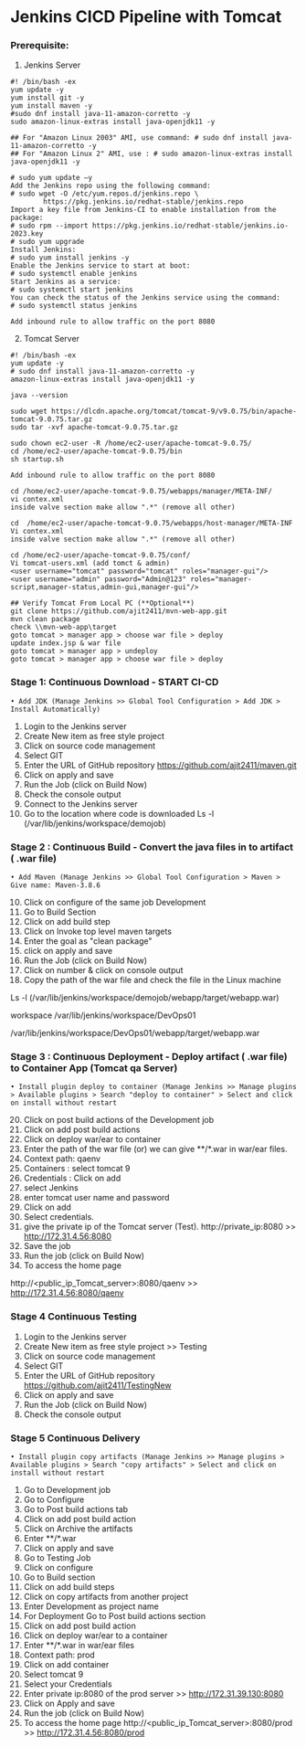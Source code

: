 # Jenkins CICD Pipeline with Tomcat

### Prerequisite:

1) Jenkins Server
```
#! /bin/bash -ex
yum update -y
yum install git -y
yum install maven -y
#sudo dnf install java-11-amazon-corretto -y
sudo amazon-linux-extras install java-openjdk11 -y

## For "Amazon Linux 2003" AMI, use command: # sudo dnf install java-11-amazon-corretto -y
## For "Amazon Linux 2" AMI, use : # sudo amazon-linux-extras install java-openjdk11 -y

# sudo yum update –y
Add the Jenkins repo using the following command:
# sudo wget -O /etc/yum.repos.d/jenkins.repo \
        https://pkg.jenkins.io/redhat-stable/jenkins.repo
Import a key file from Jenkins-CI to enable installation from the package:
# sudo rpm --import https://pkg.jenkins.io/redhat-stable/jenkins.io-2023.key
# sudo yum upgrade
Install Jenkins:
# sudo yum install jenkins -y
Enable the Jenkins service to start at boot:
# sudo systemctl enable jenkins
Start Jenkins as a service:
# sudo systemctl start jenkins
You can check the status of the Jenkins service using the command:
# sudo systemctl status jenkins

Add inbound rule to allow traffic on the port 8080
```

2) Tomcat Server
```
#! /bin/bash -ex
yum update -y
# sudo dnf install java-11-amazon-corretto -y
amazon-linux-extras install java-openjdk11 -y

java --version

sudo wget https://dlcdn.apache.org/tomcat/tomcat-9/v9.0.75/bin/apache-tomcat-9.0.75.tar.gz
sudo tar -xvf apache-tomcat-9.0.75.tar.gz

sudo chown ec2-user -R /home/ec2-user/apache-tomcat-9.0.75/
cd /home/ec2-user/apache-tomcat-9.0.75/bin
sh startup.sh

Add inbound rule to allow traffic on the port 8080

cd /home/ec2-user/apache-tomcat-9.0.75/webapps/manager/META-INF/
vi contex.xml
inside valve section make allow ".*" (remove all other)

cd  /home/ec2-user/apache-tomcat-9.0.75/webapps/host-manager/META-INF
Vi contex.xml
inside valve section make allow ".*" (remove all other)

cd /home/ec2-user/apache-tomcat-9.0.75/conf/
Vi tomcat-users.xml (add tomct & admin)
<user username="tomcat" password="tomcat" roles="manager-gui"/>
<user username="admin" password="Admin@123" roles="manager-script,manager-status,admin-gui,manager-gui"/>

## Verify Tomcat From Local PC (**Optional**)
git clone https://github.com/ajit2411/mvn-web-app.git
mvn clean package
check \\mvn-web-app\target
goto tomcat > manager app > choose war file > deploy 
update index.jsp & war file
goto tomcat > manager app > undeploy
goto tomcat > manager app > choose war file > deploy 
```

### Stage 1: Continuous Download - START CI-CD

	• Add JDK (Manage Jenkins >> Global Tool Configuration > Add JDK > Install Automatically)
  
1) Login to the Jenkins server
2) Create New item as free style project
4) Click on source code management
5) Select GIT
7) Enter the URL of GitHub repository https://github.com/ajit2411/maven.git
6) Click on apply and save
7) Run the Job (click on Build Now)
8) Check the console output 
8) Connect to the Jenkins server
9) Go to the location where code is downloaded
Ls -l <path> (/var/lib/jenkins/workspace/demojob)

### Stage 2 : Continuous Build - Convert the java files in to artifact ( .war file)
  
	• Add Maven (Manage Jenkins >> Global Tool Configuration > Maven > Give name: Maven-3.8.6
  
10) Click on configure of the same job Development 
11) Go to Build Section
12) Click on add build step
13) Click on Invoke top level maven targets
14) Enter the goal as  "clean package"
15) click on apply and save
16) Run the Job (click on Build Now)
17) Click on number & click on console output
18) Copy the path of the war file and check the file in the Linux machine

Ls -l <path> (/var/lib/jenkins/workspace/demojob/webapp/target/webapp.war)

workspace /var/lib/jenkins/workspace/DevOps01
	
/var/lib/jenkins/workspace/DevOps01/webapp/target/webapp.war

### Stage 3 : Continuous Deployment - Deploy artifact ( .war file) to Container App (Tomcat qa Server)  
	• Install plugin deploy to container (Manage Jenkins >> Manage plugins > Available plugins > Search "deploy to container" > Select and click on install without restart
  
20) Click on post build actions of the Development job
21) Click on add post build actions
22) Click on deploy war/ear to container
23) Enter the path of the war file (or)
 we can give **/*.war in war/ear files.
24) Context path: qaenv
25) Containers : select tomcat 9
25) Credentials : Click on add
25) select Jenkins
25) enter tomcat user name and password
25) Click on add
25) Select credentials.
25) give the private ip of the Tomcat server (Test).
http://private_ip:8080 >> http://172.31.4.56:8080
26) Save the job
27) Run the job (click on Build Now)
28) To access the home page
	
http://<public_ip_Tomcat_server>:8080/qaenv  >>  http://172.31.4.56:8080/qaenv

### Stage 4 Continuous Testing
1) Login to the Jenkins server
2) Create New item as free style project >> Testing
3) Click on source code management 
4) Select GIT
5) Enter the URL of GitHub repository https://github.com/ajit2411/TestingNew
6) Click on apply and save
7) Run the Job (click on Build Now)
8) Check the console output 

### Stage 5  Continuous Delivery
	• Install plugin copy artifacts (Manage Jenkins >> Manage plugins > Available plugins > Search "copy artifacts" > Select and click on install without restart

1) Go to Development job 
2) Go to Configure
3) Go to Post build actions tab
4) Click on add post build action
5) Click on Archive the artifacts
6) Enter **/*.war
7) Click on apply and save
8) Go to Testing Job
9) Click on configure
10) Go to Build section
11) Click on add build steps
12) Click on copy artifacts from another project
13) Enter Development as project name
14) For Deployment Go to Post build actions section
15) Click on add post build action
16) Click on deploy war/ear to a container
17) Enter **/*.war in war/ear files
18) Context path: prod
19) Click on add container 
20) Select tomcat 9
21) Select your Credentials
22) Enter private ip:8080 of the prod server >> http://172.31.39.130:8080
23) Click on Apply and save
24) Run the job  (click on Build Now)
25) To access the home page
http://<public_ip_Tomcat_server>:8080/prod  >>  http://172.31.4.56:8080/prod

